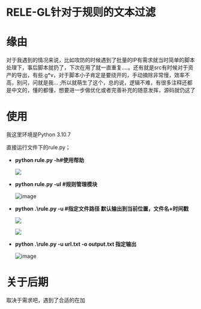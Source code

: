 # RELE-GL针对于规则的文本过滤

# 缘由

对于我遇到的情况来说，比如攻防的时候遇到了批量的IP有需求就当时简单的脚本处理下，事后脚本就扔了，下次在用了就一直重复....。还有就是src有时候对于资产的导出，有些.g*v，对于脚本小子肯定是要绕开的，手动摘除非常慢，效率不高，别问，问就是我... ;所以就萌生了这个，总的说，逻辑不难，有很多注释还都是中文的，懂的都懂，想要进一步做优化或者完善补充的随意发挥，源码就仍这了

# 使用

我这里环境是Python 3.10.7

直接运行文件下的rule.py；

- **python rule.py -h#使用帮助**

  ![](https://github.com/ZXGbilibili/Rule-GL/blob/main/img/41126213104.png)

- **python rule.py -ul #规则管理模块**

  ![image](https://github.com/ZXGbilibili/Rule-GL/blob/main/img/202434534543.png)

- **python .\rule.py -u #指定文件路径 默认输出到当前位置，文件名+时间戳**

  ![](https://github.com/ZXGbilibili/Rule-GL/blob/main/img/241126213006.png)

  ![](https://github.com/ZXGbilibili/Rule-GL/blob/main/img/41126213013.png)

- **python .\rule.py -u  url.txt  -o  output.txt  指定输出**

  ![image](https://github.com/ZXGbilibili/Rule-GL/blob/main/img/20244543543.png)

# 关于后期

取决于需求吧，遇到了合适的在加

